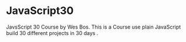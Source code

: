 # JavaScript30

JavsScript 30 Course by Wes Bos. This is a Course use plain JavaScript build 30 different projects in 30 days .
